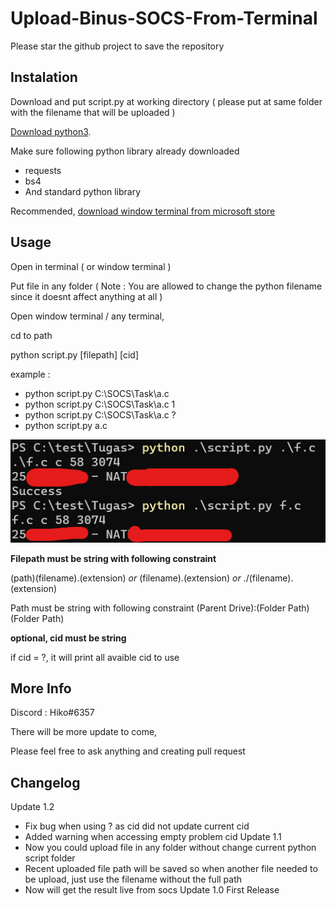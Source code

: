 # Upload-Binus-SOCS-From-Terminal
Please star the github project to save the repository
## Instalation
Download and put script.py at working directory ( please put at same folder with the filename that will be uploaded )

[Download python3](https://www.python.org/downloads/).

Make sure following python library already downloaded
- requests
- bs4
- And standard python library 

Recommended, [download window terminal from microsoft store](https://www.microsoft.com/en-us/p/windows-terminal/9n0dx20hk701)


## Usage
Open in terminal ( or window terminal )

Put file in any folder ( Note : You are allowed to change the python filename since it doesnt affect anything at all )

Open window terminal / any terminal, 

cd to path

python script.py [filepath] [cid]

example : 
- python script.py C:\SOCS\Task\a.c
- python script.py C:\SOCS\Task\a.c 1
- python script.py C:\SOCS\Task\a.c ?
- python script.py a.c



![Example](https://github.com/NathanApple/Upload-Binus-SOCS-From-Terminal/blob/main/pictures/example1.png?raw=true)


<b>Filepath must be string with following constraint</b>

(path)\(filename).(extension)
<i>or</i>
(filename).(extension)
<i>or</i>
./(filename).(extension)

Path must be string with following constraint
(Parent Drive):\(Folder Path)\(Folder Path)

<b>optional, cid must be string</b>

if cid = ?, it will print all avaible cid to use


## More Info
Discord : Hiko#6357

There will be more update to come, 

Please feel free to ask anything and creating pull request

## Changelog
Update 1.2
- Fix bug when using ? as cid did not update current cid
- Added warning when accessing empty problem cid 
Update 1.1 
- Now you could upload file in any folder without change current python script folder
- Recent uploaded file path will be saved so when another file needed to be upload, just use the filename without the full path
- Now will get the result live from socs
Update 1.0 First Release
